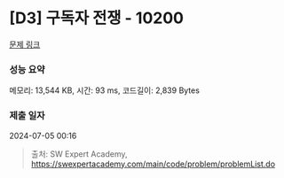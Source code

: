 # [D3] 구독자 전쟁 - 10200 

[문제 링크](https://swexpertacademy.com/main/code/problem/problemDetail.do?contestProbId=AXMCXV_qVgkDFAWv) 

### 성능 요약

메모리: 13,544 KB, 시간: 93 ms, 코드길이: 2,839 Bytes

### 제출 일자

2024-07-05 00:16



> 출처: SW Expert Academy, https://swexpertacademy.com/main/code/problem/problemList.do